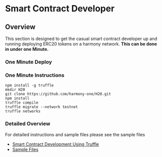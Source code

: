 # Smart Contract Developer

## Overview

This section is designed to get the casual smart contract developer up and running deploying ERC20 tokens on a harmony network. **This can be done in under one Minute.**

### One Minute Deploy

### One Minute Instructions

```text
npm install -g truffle
mkdir H20
git clone https://github.com/harmony-one/H20.git
npm install
truffle compile
truffle migrate --network testnet
truffle networks
```

### Detailed Overview

For detailed instructions and sample files please see the sample files 

* [Smart Contract Development Using Truffle](smart-contract-development-using-truffle.md)
* [Sample Files](sample-files.md)





